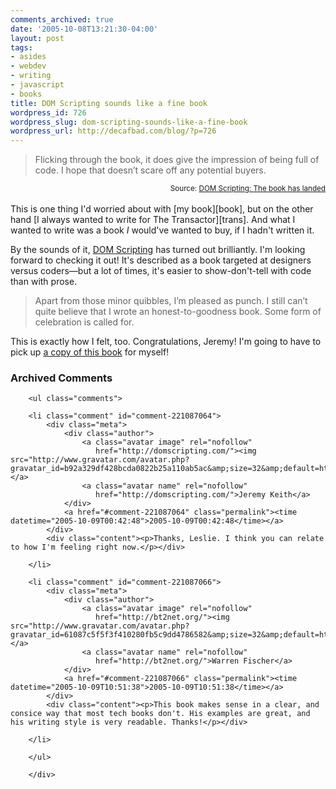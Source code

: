 ```yaml
---
comments_archived: true
date: '2005-10-08T13:21:30-04:00'
layout: post
tags:
- asides
- webdev
- writing
- javascript
- books
title: DOM Scripting sounds like a fine book
wordpress_id: 726
wordpress_slug: dom-scripting-sounds-like-a-fine-book
wordpress_url: http://decafbad.com/blog/?p=726
---
```

<blockquote cite="http://domscripting.com/blog/display.php/21">Flicking through the book, it does give the impression of being full of code. I hope that doesn’t scare off any potential buyers.</blockquote>
<small style="text-align:right; display:block">Source: <a href="http://domscripting.com/blog/display.php/21">DOM Scripting: The book has landed</a></small><br />
This is one thing I'd worried about with [my book][book], but on the other hand [I always wanted to write for The Transactor][trans].  And what I wanted to write was a book <i>I</i> would've wanted to buy, if I hadn't written it.

By the sounds of it, [DOM Scripting][dom] has turned out brilliantly.  I'm looking forward to checking it out!  It's described as a book targeted at designers versus coders—but a lot of times, it's easier to show-don't-tell with code than with prose. 

<blockquote cite="http://domscripting.com/blog/display.php/21">Apart from those minor quibbles, I’m pleased as punch. I still can’t quite believe that I wrote an honest-to-goodness book. Some form of celebration is called for.</blockquote>

This is exactly how I felt, too.  Congratulations, Jeremy!  I'm going to have to pick up [a copy of this book][dom] for myself!

[dom]: http://domscripting.com/book/
[book]: http://www.amazon.com/exec/obidos/ASIN/0764597582/0xdecafbad01-20?creative=327641&camp=14573&link_code=as1
[trans]: http://decafbad.com/blog/2004/05/25/i-was-a-pre-teen-transactor-author-wannabe-and-still-am

<!-- tags: books writing javascript webdev -->

<div id="comments" class="comments archived-comments">
            <h3>Archived Comments</h3>
            
        <ul class="comments">
            
        <li class="comment" id="comment-221087064">
            <div class="meta">
                <div class="author">
                    <a class="avatar image" rel="nofollow" 
                       href="http://domscripting.com/"><img src="http://www.gravatar.com/avatar.php?gravatar_id=b92a329df428bcda0822b25a110ab5ac&amp;size=32&amp;default=http://mediacdn.disqus.com/1320279820/images/noavatar32.png"/></a>
                    <a class="avatar name" rel="nofollow" 
                       href="http://domscripting.com/">Jeremy Keith</a>
                </div>
                <a href="#comment-221087064" class="permalink"><time datetime="2005-10-09T00:42:48">2005-10-09T00:42:48</time></a>
            </div>
            <div class="content"><p>Thanks, Leslie. I think you can relate to how I'm feeling right now.</p></div>
            
        </li>
    
        <li class="comment" id="comment-221087066">
            <div class="meta">
                <div class="author">
                    <a class="avatar image" rel="nofollow" 
                       href="http://bt2net.org/"><img src="http://www.gravatar.com/avatar.php?gravatar_id=61087c5f5f3f410280fb5c9dd4786582&amp;size=32&amp;default=http://mediacdn.disqus.com/1320279820/images/noavatar32.png"/></a>
                    <a class="avatar name" rel="nofollow" 
                       href="http://bt2net.org/">Warren Fischer</a>
                </div>
                <a href="#comment-221087066" class="permalink"><time datetime="2005-10-09T10:51:38">2005-10-09T10:51:38</time></a>
            </div>
            <div class="content"><p>This book makes sense in a clear, and consice way that most tech books don't. His examples are great, and his writing style is very readable. Thanks!</p></div>
            
        </li>
    
        </ul>
    
        </div>
    